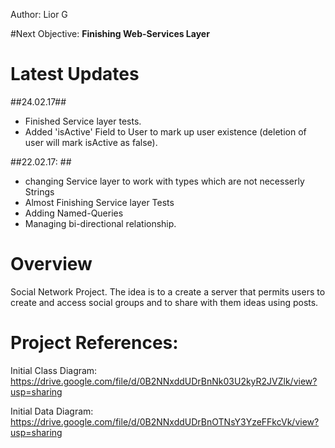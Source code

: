 Author: Lior G  

#Next Objective: 
__Finishing Web-Services Layer__

# Latest Updates

##24.02.17##
* Finished Service layer tests.
* Added 'isActive' Field to User to mark up user existence (deletion of user will mark isActive as false). 

##22.02.17: ##
* changing Service layer to work with types which are not necesserly Strings
* Almost Finishing Service layer Tests 
* Adding Named-Queries 
* Managing bi-directional relationship. 


# Overview
Social Network Project. The idea is to a create a server that permits users to create and access social groups and to share with them ideas using posts. 

# Project References: 

Initial Class Diagram: https://drive.google.com/file/d/0B2NNxddUDrBnNk03U2kyR2JVZlk/view?usp=sharing

Initial Data Diagram: https://drive.google.com/file/d/0B2NNxddUDrBnOTNsY3YzeFFkcVk/view?usp=sharing  


